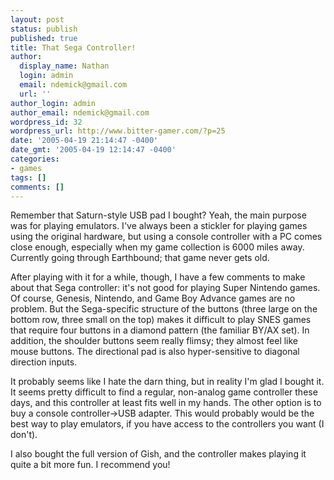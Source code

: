 ```yaml
---
layout: post
status: publish
published: true
title: That Sega Controller!
author:
  display_name: Nathan
  login: admin
  email: ndemick@gmail.com
  url: ''
author_login: admin
author_email: ndemick@gmail.com
wordpress_id: 32
wordpress_url: http://www.bitter-gamer.com/?p=25
date: '2005-04-19 21:14:47 -0400'
date_gmt: '2005-04-19 12:14:47 -0400'
categories:
- games
tags: []
comments: []
---
```

<p>Remember that Saturn-style USB pad I bought? Yeah, the main purpose was for playing emulators. I've always been a stickler for playing games using the original hardware, but using a console controller with a PC comes close enough, especially when my game collection is 6000 miles away. Currently going through Earthbound; that game never gets old.</p>
<p>After playing with it for a while, though, I have a few comments to make about that Sega controller: it's not good for playing Super Nintendo games. Of course, Genesis, Nintendo, and Game Boy Advance games are no problem. But the Sega-specific structure of the buttons (three large on the bottom row, three small on the top) makes it difficult to play SNES games that require four buttons in a diamond pattern (the familiar BY/AX set). In addition, the shoulder buttons seem really flimsy; they almost feel like mouse buttons. The directional pad is also hyper-sensitive to diagonal direction inputs.</p>
<p>It probably seems like I hate the darn thing, but in reality I'm glad I bought it. It seems pretty difficult to find a regular, non-analog game controller these days, and this controller at least fits well in my hands. The other option is to buy a console controller->USB adapter. This would probably would be the best way to play emulators, if you have access to the controllers you want (I don't).</p>
<p>I also bought the full version of Gish, and the controller makes playing it quite a bit more fun. I recommend you!</p>
